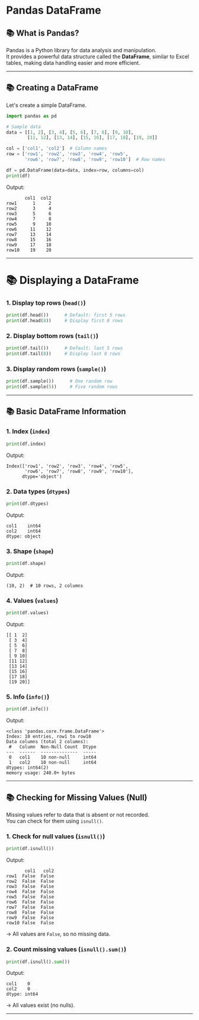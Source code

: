 # Pandas DataFrame

## 📚 What is Pandas?

Pandas is a Python library for data analysis and manipulation.  
It provides a powerful data structure called the **DataFrame**, similar to Excel tables, making data handling easier and more efficient.

---

## 📚 Creating a DataFrame

Let's create a simple DataFrame.

~~~python
import pandas as pd  

# Sample data  
data = [[1, 2], [3, 4], [5, 6], [7, 8], [9, 10], 
        [11, 12], [13, 14], [15, 16], [17, 18], [19, 20]]  

col = ['col1', 'col2']  # Column names  
row = ['row1', 'row2', 'row3', 'row4', 'row5', 
       'row6', 'row7', 'row8', 'row9', 'row10']  # Row names  

df = pd.DataFrame(data=data, index=row, columns=col)  
print(df)
~~~

Output:

```
       col1  col2  
row1      1     2  
row2      3     4  
row3      5     6  
row4      7     8  
row5      9    10  
row6     11    12  
row7     13    14  
row8     15    16  
row9     17    18  
row10    19    20  
```

---

# 📚 Displaying a DataFrame

### 1. Display top rows (`head()`)

~~~python
print(df.head())      # Default: first 5 rows
print(df.head(8))     # Display first 8 rows
~~~

### 2. Display bottom rows (`tail()`)

~~~python
print(df.tail())      # Default: last 5 rows
print(df.tail(8))     # Display last 8 rows
~~~

### 3. Display random rows (`sample()`)

~~~python
print(df.sample())      # One random row
print(df.sample(5))     # Five random rows
~~~

---

## 📚 Basic DataFrame Information

### 1. Index (`index`)

~~~python
print(df.index)
~~~

Output:

```
Index(['row1', 'row2', 'row3', 'row4', 'row5', 
       'row6', 'row7', 'row8', 'row9', 'row10'], 
      dtype='object')
```

### 2. Data types (`dtypes`)

~~~python
print(df.dtypes)
~~~

Output:

```
col1    int64  
col2    int64  
dtype: object
```

### 3. Shape (`shape`)

~~~python
print(df.shape)
~~~

Output:

```
(10, 2)  # 10 rows, 2 columns
```

### 4. Values (`values`)

~~~python
print(df.values)
~~~

Output:

```
[[ 1  2]  
 [ 3  4]  
 [ 5  6]  
 [ 7  8]  
 [ 9 10]  
 [11 12]  
 [13 14]  
 [15 16]  
 [17 18]  
 [19 20]]
```

### 5. Info (`info()`)

~~~python
print(df.info())
~~~

Output:

```
<class 'pandas.core.frame.DataFrame'>  
Index: 10 entries, row1 to row10  
Data columns (total 2 columns):  
 #   Column  Non-Null Count  Dtype  
---  ------  --------------  -----  
 0   col1    10 non-null     int64  
 1   col2    10 non-null     int64  
dtypes: int64(2)  
memory usage: 240.0+ bytes  
```

---

## 📚 Checking for Missing Values (Null)

Missing values refer to data that is absent or not recorded.  
You can check for them using `isnull()`.

### 1. Check for null values (`isnull()`)

~~~python
print(df.isnull())
~~~

Output:

```
       col1   col2  
row1  False  False  
row2  False  False  
row3  False  False  
row4  False  False  
row5  False  False  
row6  False  False  
row7  False  False  
row8  False  False  
row9  False  False  
row10 False  False
```

→ All values are `False`, so no missing data.

### 2. Count missing values (`isnull().sum()`)

~~~python
print(df.isnull().sum())
~~~

Output:

```
col1    0  
col2    0  
dtype: int64
```

→ All values exist (no nulls).

---
